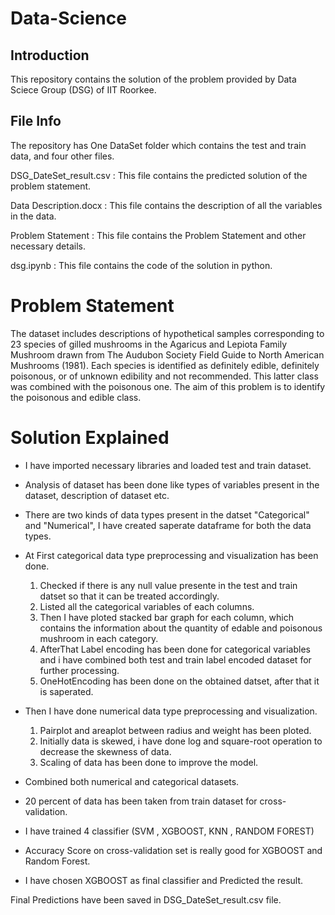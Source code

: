 # Data-Science

## Introduction 

This repository contains the solution of the problem provided by Data Sciece Group (DSG) of IIT Roorkee.

## File Info 
 
 The repository has One DataSet folder which contains the test and train data, and four other files.

 DSG_DateSet_result.csv : This file contains the predicted solution of the problem statement.
 
 Data Description.docx : This file contains the description of all the variables in the data.
 
 Problem Statement : This file contains the Problem Statement and other necessary details.
 
 dsg.ipynb : This file contains the code of the solution in python.
 
 # Problem Statement
 
The dataset includes descriptions of hypothetical samples corresponding to 23 species of gilled mushrooms in the Agaricus and Lepiota Family Mushroom drawn from The Audubon Society Field Guide to North American Mushrooms (1981). Each species is identified as definitely edible, definitely poisonous, or of unknown edibility and not recommended. This latter class was combined with the poisonous one. The aim of this problem is to identify the poisonous and edible class. 
 
 # Solution Explained 
 
 * I have imported necessary libraries and loaded test and train dataset.
 * Analysis of dataset has been done like types of variables present in the dataset, description of dataset etc.
 * There are two kinds of data types present in the datset "Categorical" and "Numerical", I have created saperate dataframe for both the data types.
 * At First categorical data type preprocessing and visualization has been done.
      
      1. Checked if there is any null value presente in the test and train datset so that it can be treated accordingly.
      2. Listed all the categorical variables of each columns.
      3. Then I have ploted stacked bar graph for each column, which contains the information about the quantity of edable and poisonous mushroom in each category.
      4. AfterThat Label encoding has been done for categorical variables and i have combined both test and train label encoded dataset for further processing.
      5. OneHotEncoding has been done on the obtained datset, after that it is saperated.
  
  * Then I have done numerical data type preprocessing and visualization.
      
      1. Pairplot and areaplot between radius and weight has been ploted.
      2. Initially data is skewed, i have done log and square-root operation to decrease the skewness of data.
      3. Scaling of data has been done to improve the model.
   
  * Combined both numerical and categorical datasets.
  * 20 percent of data has been taken from train dataset for cross-validation.
  * I have trained 4 classifier (SVM , XGBOOST, KNN , RANDOM FOREST)
  * Accuracy Score on cross-validation set is really good for XGBOOST and Random Forest.
  * I have chosen XGBOOST as final classifier and Predicted the result.

  Final Predictions have been saved in DSG_DateSet_result.csv file.
     
